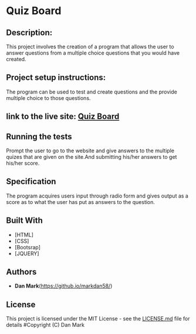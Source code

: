 
# Quiz Board 
## Description: 
This project involves the creation of a program that allows the user to answer questions from a multiple choice questions that you would have created.
## Project setup instructions:
The program can be used to test and create  questions and the provide multiple choice to those questions.

## link to the live site: <a href="https://markdan58.github.io/quiz-board/">Quiz Board <a>

## Running the tests

Prompt the user to go to the website and give answers to the multiple quizes that are given on the site.And submitting his/her answers to get his/her score.

## Specification
The program acquires users input through radio form and gives output as a score as to what the user has put as answers to the question. 


## Built With

* [HTML]
* [CSS]
* [Bootsrap]
* [JQUERY]

## Authors

* **Dan Mark**(https://github.io/markdan58/)
## License

This project is licensed under the MIT License - see the [LICENSE.md](LICENSE.md) file for details
#Copyright (C) Dan Mark
